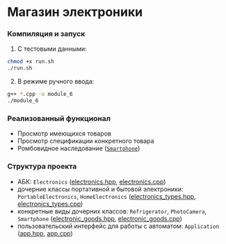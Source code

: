 # Магазин электроники

### Компиляция и запуск

1. С тестовыми данными:  
```bash
chmod +x run.sh
./run.sh
```

2. В режиме ручного ввода:  
```bash
g++ *.cpp -o module_6
./module_6
```

### Реализованный функционал
- Просмотр имеющихся товаров
- Просмотр спецификации конкретного товара
- Ромбовидное наследование ([`Smartphone`](electronic_goods.hpp))

### Структура проекта
- АБК: `Electronics` ([electronics.hpp](electronics.hpp), [electronics.cpp](electronics.cpp))
- дочерние классы портативной и бытовой электроники: `PortableElectronics`, `HomeElectronics` ([electronics_types.hpp](electronics_types.hpp), [electronics_types.cpp](electronics_types.cpp))
- конкретные виды дочерних классов: `Refrigerator`, `PhotoCamera`, `Smartphone` ([electronic_goods.hpp](electronic_goods.hpp), [electronic_goods.cpp](electronic_goods.cpp))
- пользовательский интерфейс для работы с автоматом: `Application` ([app.hpp](app.hpp), [app.cpp](app.cpp))